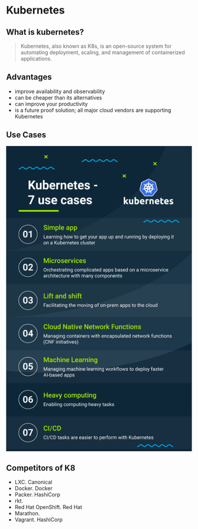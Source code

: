 # Kubernetes

## What is kubernetes?
> Kubernetes, also known as K8s, is an open-source system for automating deployment, scaling, and management of containerized applications.
 
## Advantages 
- improve availability and observability
- can be cheaper than its alternatives
- can improve your productivity
- is a future proof solution; all major cloud vendors are supporting Kubernetes

## Use Cases

![](imgs/use.png)


## Competitors of K8
- LXC. Canonical
 -   Docker. Docker
 -   Packer. HashiCorp
 -   rkt.
 -   Red Hat OpenShift. Red Hat
 -   Marathon.
 -   Vagrant. HashiCorp


